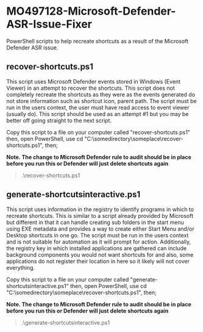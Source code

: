 # MO497128-Microsoft-Defender-ASR-Issue-Fixer
PowerShell scripts to help recreate shortcuts as a result of the Microsoft Defender ASR issue.

## recover-shortcuts.ps1
This script uses Microsoft Defender events stored in Windows (Event Viewer) in an attempt to recover the shortcuts. This script does not completely recreate the shortcuts as they were as the events generated do not store information such as shortcut icon, parent path. The script must be run in the users context, the user must have read access to event viewer (usually do). This script should be used as an attempt #1 but you may be better off going straight to the next script.

Copy this script to a file on your computer called "recover-shortcuts.ps1" then, open PowerShell, use cd "C:\somedirectory\someplace\recover-shortcuts.ps1", then;

**Note. The change to Microsoft Defender rule to audit should be in place before you run this or Defender will just delete shortcuts again**

> .\recover-shortcuts.ps1

## generate-shortcutsinteractive.ps1
This script uses information in the registry to identify programs in which to recreate shortcuts. This is similar to a script already provided by Microsoft but different in that it can handle creating sub folders in the start menu using EXE metadata and provides a way to create either Start Menu and/or Desktop shortcuts in one go. The script must be run in the users context and is not suitable for automation as it will prompt for action. Additionally, the registry key in which installed applications are gathered can include background components you would not want shortcuts for and also, some applications do not register their location in here so it likely will not cover everything.

Copy this script to a file on your computer called "generate-shortcutsinteractive.ps1" then, open PowerShell, use cd "C:\somedirectory\someplace\recover-shortcuts.ps1", then;

**Note. The change to Microsoft Defender rule to audit should be in place before you run this or Defender will just delete shortcuts again**

> .\generate-shortcutsinteractive.ps1
